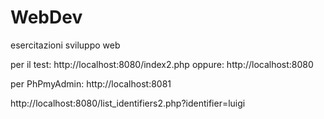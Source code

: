 # WebDev
esercitazioni sviluppo web 

per il test: http://localhost:8080/index2.php
oppure: http://localhost:8080

per PhPmyAdmin:
http://localhost:8081

http://localhost:8080/list_identifiers2.php?identifier=luigi
